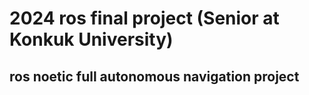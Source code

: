 <h1> 2024 ros final project (Senior at Konkuk University) </h1>
<h2> ros noetic full autonomous navigation project</h2>
